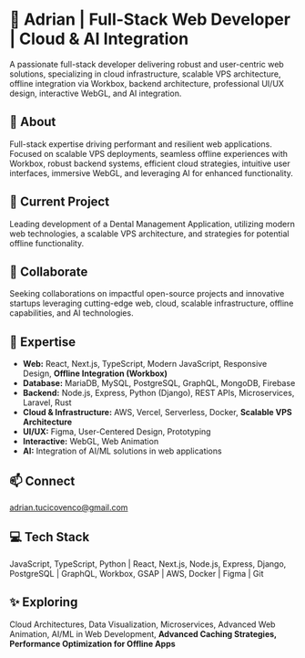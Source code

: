 # 👋 Adrian | Full-Stack Web Developer | Cloud & AI Integration

A passionate full-stack developer delivering robust and user-centric web solutions, specializing in cloud infrastructure, scalable VPS architecture, offline integration via Workbox, backend architecture, professional UI/UX design, interactive WebGL, and AI integration.

## 🚀 About

Full-stack expertise driving performant and resilient web applications. Focused on scalable VPS deployments, seamless offline experiences with Workbox, robust backend systems, efficient cloud strategies, intuitive user interfaces, immersive WebGL, and leveraging AI for enhanced functionality.

## 🔭 Current Project

Leading development of a Dental Management Application, utilizing modern web technologies, a scalable VPS architecture, and strategies for potential offline functionality.

## 🤝 Collaborate

Seeking collaborations on impactful open-source projects and innovative startups leveraging cutting-edge web, cloud, scalable infrastructure, offline capabilities, and AI technologies.

## 💬 Expertise

* **Web:** React, Next.js, TypeScript, Modern JavaScript, Responsive Design, **Offline Integration (Workbox)**
* **Database:** MariaDB, MySQL, PostgreSQL, GraphQL, MongoDB, Firebase
* **Backend:** Node.js, Express, Python (Django), REST APIs, Microservices, Laravel, Rust
* **Cloud & Infrastructure:** AWS, Vercel, Serverless, Docker, **Scalable VPS Architecture**
* **UI/UX:** Figma, User-Centered Design, Prototyping
* **Interactive:** WebGL, Web Animation
* **AI:** Integration of AI/ML solutions in web applications

## 📫 Connect

[adrian.tucicovenco@gmail.com](mailto:adrian.tucicovenco@gmail.com)

## 💻 Tech Stack

JavaScript, TypeScript, Python | React, Next.js, Node.js, Express, Django, PostgreSQL | GraphQL, Workbox, GSAP | AWS, Docker | Figma | Git

## ✨ Exploring

Cloud Architectures, Data Visualization, Microservices, Advanced Web Animation, AI/ML in Web Development, **Advanced Caching Strategies, Performance Optimization for Offline Apps**
